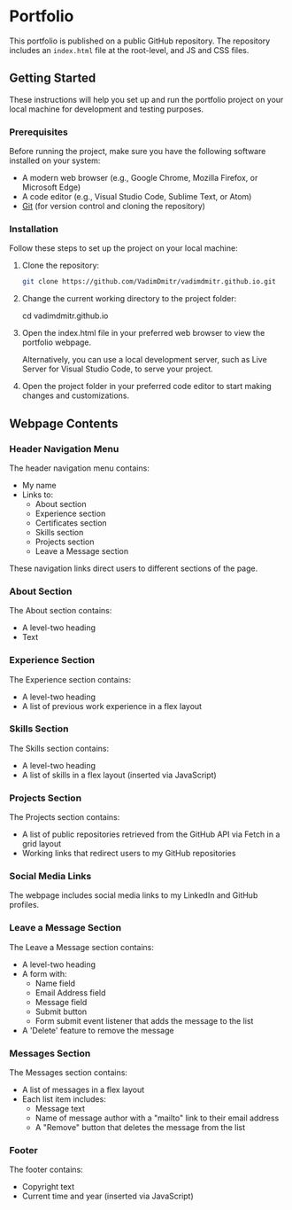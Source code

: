 # Portfolio

This portfolio is published on a public GitHub repository. The repository includes an `index.html` file at the root-level, and JS and CSS files.

## Getting Started

These instructions will help you set up and run the portfolio project on your local machine for development and testing purposes.

### Prerequisites

Before running the project, make sure you have the following software installed on your system:

- A modern web browser (e.g., Google Chrome, Mozilla Firefox, or Microsoft Edge)
- A code editor (e.g., Visual Studio Code, Sublime Text, or Atom)
- [Git](https://git-scm.com/) (for version control and cloning the repository)

### Installation

Follow these steps to set up the project on your local machine:

1. Clone the repository:

   ```bash
   git clone https://github.com/VadimDmitr/vadimdmitr.github.io.git

2.  Change the current working directory to the project folder:
   
      cd vadimdmitr.github.io

3.  Open the index.html file in your preferred web browser to view the portfolio webpage.

      Alternatively, you can use a local development server, such as Live Server for Visual Studio Code, to serve your project.

4.  Open the project folder in your preferred code editor to start making changes and customizations.

## Webpage Contents

### Header Navigation Menu

The header navigation menu contains:

- My name
- Links to:
  - About section
  - Experience section
  - Certificates section
  - Skills section
  - Projects section
  - Leave a Message section

These navigation links direct users to different sections of the page.

### About Section

The About section contains:

- A level-two heading
- Text

### Experience Section

The Experience section contains:

- A level-two heading
- A list of previous work experience in a flex layout

### Skills Section

The Skills section contains:

- A level-two heading
- A list of skills in a flex layout (inserted via JavaScript)

### Projects Section

The Projects section contains:

- A list of public repositories retrieved from the GitHub API via Fetch in a grid layout
- Working links that redirect users to my GitHub repositories

### Social Media Links

The webpage includes social media links to my LinkedIn and GitHub profiles.

### Leave a Message Section

The Leave a Message section contains:

- A level-two heading
- A form with:
  - Name field
  - Email Address field
  - Message field
  - Submit button
  - Form submit event listener that adds the message to the list
- A 'Delete' feature to remove the message

### Messages Section

The Messages section contains:

- A list of messages in a flex layout
- Each list item includes:
  - Message text
  - Name of message author with a "mailto" link to their email address
  - A "Remove" button that deletes the message from the list

### Footer

The footer contains:

- Copyright text
- Current time and year (inserted via JavaScript)
